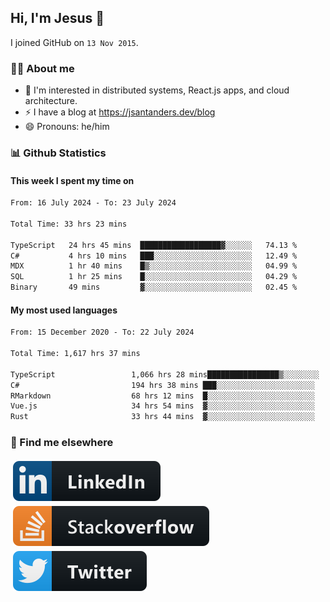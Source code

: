 ## Hi, I'm Jesus 👋

I joined GitHub on `13 Nov 2015`.

<!-- Talking about you -->

### 👨‍💻 About me

- 👦 I'm interested in distributed systems, React.js apps, and cloud architecture.
- ⚡️ I have a blog at <https://jsantanders.dev/blog>
- 😄 Pronouns: he/him

### 📊 Github Statistics

#### This week I spent my time on

<!--START_SECTION:weekly-->

```txt
From: 16 July 2024 - To: 23 July 2024

Total Time: 33 hrs 23 mins

TypeScript   24 hrs 45 mins  ██████████████████▓░░░░░░   74.13 %
C#           4 hrs 10 mins   ███░░░░░░░░░░░░░░░░░░░░░░   12.49 %
MDX          1 hr 40 mins    █▒░░░░░░░░░░░░░░░░░░░░░░░   04.99 %
SQL          1 hr 25 mins    █░░░░░░░░░░░░░░░░░░░░░░░░   04.29 %
Binary       49 mins         ▓░░░░░░░░░░░░░░░░░░░░░░░░   02.45 %
```

<!--END_SECTION:weekly-->

#### My most used languages

<!--START_SECTION:alltime-->

```txt
From: 15 December 2020 - To: 22 July 2024

Total Time: 1,617 hrs 37 mins

TypeScript                 1,066 hrs 28 mins████████████████▒░░░░░░░░   65.93 %
C#                         194 hrs 38 mins ███░░░░░░░░░░░░░░░░░░░░░░   12.03 %
RMarkdown                  68 hrs 12 mins  █░░░░░░░░░░░░░░░░░░░░░░░░   04.22 %
Vue.js                     34 hrs 54 mins  ▓░░░░░░░░░░░░░░░░░░░░░░░░   02.16 %
Rust                       33 hrs 44 mins  ▓░░░░░░░░░░░░░░░░░░░░░░░░   02.09 %
```

<!--END_SECTION:alltime-->

### 📢 Find me elsewhere

<p>
  <a target="_blank" href="https://linkedin.com/in/jsantanders">
    <img src="https://github.com/jsantanders/jsantanders/blob/master/img/linkedin.svg" alt="LinkedIn" style="vertical-align:top; margin:4px">
  </a>
  
  <a target="_blank" href="https://stackoverflow.com/users/7318331/jesus-santander">
    <img src="https://github.com/jsantanders/jsantanders/blob/master/img/stackoverflow.svg" alt="StackOverflow" style="vertical-align:top; margin:4px">
  </a>
  
  <a target="_blank" href="http://twitter.com/jsantanders">
    <img src="https://github.com/jsantanders/jsantanders/blob/master/img/twitter.svg" alt="Twitter" style="vertical-align:top; margin:4px">
  </a>
</p>
